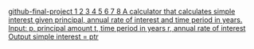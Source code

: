 [github-final-project
1
2
3
4
5
6
7
8
A calculator that calculates simple interest given principal, annual rate of interest and time period in years.
Input:
p, principal amount
t, time period in years
r, annual rate of interest
Output
simple interest = ptr
](https://cf-courses-data.s3.us.cloud-object-storage.appdomain.cloud/IBMSkillsNetwork-CD0131EN-Coursera/labs/Module_3/Part%201%20-%20Github%20UI.pdf)
